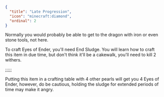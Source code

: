 ```json
{
  "title": "Late Progression",
  "icon": "minecraft:diamond",
  "ordinal": 2
}
```

Normally you would probably be able to get to the dragon with iron or even stone tools, not here.

To craft Eyes of Ender, you'll need End Sludge. You will learn how to craft this item in due time, but don't think it'll be a cakewalk, you'll need to kill 2 withers.

;;;;;

Putting this item in a crafting table with 4 other pearls will get you 4 Eyes of Ender, however, do be cautious, holding the sludge for extended periods of time may make it angry.